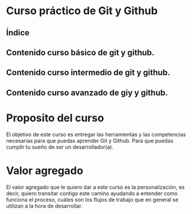 # Curso práctico de Git y Github

## Índice

## Contenido curso básico de git y github.

## Contenido curso intermedio de git y github.

## Contenido curso avanzado de giy y github.

# Proposito del curso
El objetivo de este curso es entregar las herramientas y las competencias necesarias para que puedas aprender Git y Github. Para que puedas cumplir tu sueño de ser un desarrollador(a).

# Valor agregado
El valor agregado que le quiero dar a este curso es la personalización, es decir, quiero transitar contigo este camino ayudando a entender como funciona el proceso, cuáles son los flujos de trabajo que en general se utilizan a la hora de desarrollar.

